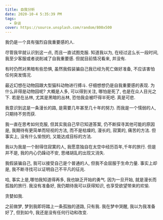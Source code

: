 ```yaml
---
title: 自我分析
date: 2020-10-4 5:35:39 PM
tags:
  - 杂谈
cover: https://source.unsplash.com/random/800x500
---
```


我仍是一个具有强烈自我重要感的人.

尽管我早就认识到这一点, 而且一直试图克服. 知道我以为, 在经过这么长一段时间, 我至少客服或者说削减了自我重要感.
但就目前情况看来, 并没有.

有时仍然对黑暗有些恐惧, 虽然我假装骗自己我已经为死亡做好准备, 不应该害怕任何突发情况.

最近幻想在动物园跟大型猫科动物进行搏斗. 仔细想想仍是自我重要感的表现. 为什么非得是动物园呢? 大概是人多, 可以得到关注, 哪怕是死了, 也是在众人目光之下. 若是在丛林, 尤其是黑暗的丛林, 恐怕我会被吓得半死吧. 真是可悲.

我意识到这是一条漫长的路, 是需要几年甚至几十年的努力. 而我是一个懦弱的人, 只期待不劳而获.

我一直在思考如何克服, 但其实我自己早已知道答案, 仍不断探寻其他可能的原因是, 我期待有更简单而轻视的方法, 而不是枯燥的, 漫长的, 寂寞的, 痛苦的方法. 但事实上, 没有什么愉悦的, 又能达成目标的方法.

我以为我是一个耐得住寂寞的人, 我愿意独自在太空中经历百年,千年的旅行. 但是并不是, 我的内心仍躁动不安, 思绪胡乱的出现又消失.

我假装骗自己, 我可以接受自己是个普通的人, 但我不会屈服于生命力量. 事实上却是, 我不断寻找可以证明自己不平凡的征兆.

哈, 事实上是,哪怕我知道得再多, 我也缺乏开始的勇气. 因为一旦开始, 就是漫长而孤独的旅行. 我没有准备好, 我仍期待我可以获得知识, 也享受欲望带来的欢愉.

贪婪如我. 

之前做梦, 梦到我即将踏上一条孤独的道路, 只有我. 我在梦中哭醒, 我以为我准备好了, 但到如今, 我还是没有任何行动和改变.